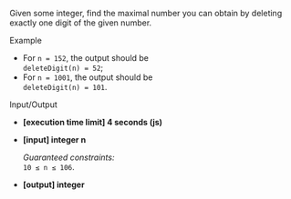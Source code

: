 
Given some integer, find the maximal number you can obtain by deleting exactly one digit of the given number.

Example

-   For  `n = 152`, the output should be  
    `deleteDigit(n) = 52`;
-   For  `n = 1001`, the output should be  
    `deleteDigit(n) = 101`.

Input/Output

-   **[execution time limit] 4 seconds (js)**
    
-   **[input] integer n**
    
    _Guaranteed constraints:_  
    `10 ≤ n ≤ 106`.
    
-   **[output] integer**